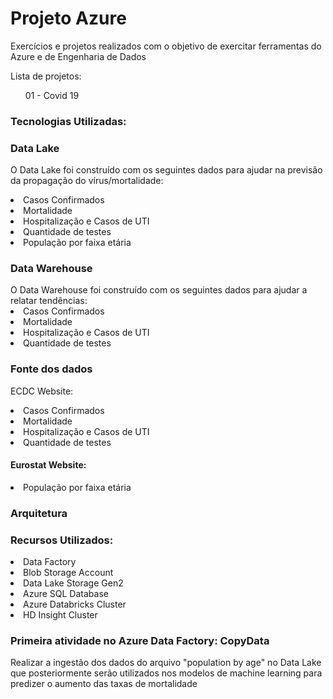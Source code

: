 <h1> Projeto Azure </h1>

<p> Exercícios e projetos realizados com o objetivo de exercitar ferramentas do Azure e de Engenharia de Dados </p>
<p> Lista de projetos: </p>
<ul> 01 - Covid 19 </ul>
<h3>Tecnologias Utilizadas:</h3>

<h3> Data Lake </h3>

O Data Lake foi construído com os seguintes dados para ajudar na previsão da propagação do vírus/mortalidade:
<li>Casos Confirmados</li>
<li>Mortalidade</li>
<li>Hospitalização e Casos de UTI</li>
<li>Quantidade de testes</li>
<li>População por faixa etária</li>

<h3> Data Warehouse </h3>
O Data Warehouse foi construído com os seguintes dados para ajudar a relatar tendências:
<li>Casos Confirmados</li>
<li>Mortalidade</li>
<li>Hospitalização e Casos de UTI</li>
<li>Quantidade de testes</li>

<h3> Fonte dos dados </h3>
<p>ECDC Website: </p>
<li>Casos Confirmados</li>
<li>Mortalidade</li>
<li>Hospitalização e Casos de UTI</li>
<li>Quantidade de testes</li>
<h4>Eurostat Website:</h4>
<li>População por faixa etária</li>

<h3> Arquitetura </h3>

<h3>Recursos Utilizados:</h3>
<li>Data Factory</li>
<li>Blob Storage Account</li>
<li>Data Lake Storage Gen2</li>
<li>Azure SQL Database</li>
<li>Azure Databricks Cluster</li>
<li>HD Insight Cluster</li>

<h3>Primeira atividade no Azure Data Factory: CopyData</h3>
<p> Realizar a ingestão dos dados do arquivo "population by age" no Data Lake que posteriormente serão utilizados nos modelos de machine learning para predizer o aumento das taxas de mortalidade</p>
